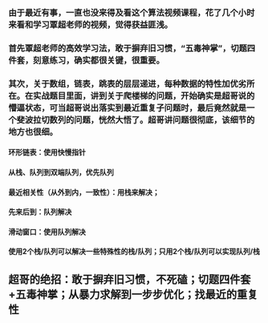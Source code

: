 ### 由于最近有事，一直也没来得及看这个算法视频课程，花了几个小时来看和学习覃超老师的视频，觉得获益匪浅。

### 首先覃超老师的高效学习法，敢于摒弃旧习惯，“五毒神掌”，切题四件套，刻意练习，确实都很关键，很重要。
### 其次，关于数组，链表，跳表的层层递进，每种数据的特性加优劣所在。在实战题目里面，讲到关于爬楼梯的问题，开始确实是超哥说的懵逼状态，可当超哥说出落实到最近重复子问题时，最后竟然就是一个斐波拉切数列的问题，恍然大悟了。超哥讲问题很彻底，该细节的地方也很细。
####    环形链表：使用快慢指针
####    从栈、队列到双端队列，优先队列
####    最近相关性（从外到内，一致性）：用栈来解决；
####    先来后到：队列解决
####    滑动窗口：使用队列解决
####    使用2个栈/队列可以解决一些特殊性的栈/队列；只用2个栈/队列可以实现队列/栈
## 超哥的绝招：敢于摒弃旧习惯，不死磕；切题四件套+五毒神掌；从暴力求解到一步步优化；找最近的重复性
